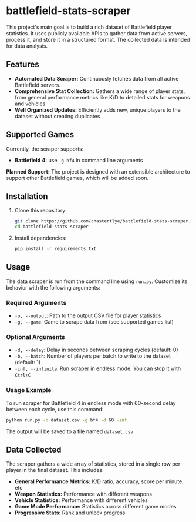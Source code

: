 # battlefield-stats-scraper
This project's main goal is to build a rich dataset of Battlefield player statistics. It uses publicly available APIs to gather data from active servers, process it, and store it in a structured format. The collected data is intended for data analysis. 

## Features
* **Automated Data Scraper:** Continuously fetches data from all active Battlefield servers.
* **Comprehensive Stat Collection:** Gathers a wide range of player stats, from general performance metrics like K/D to detailed stats for weapons and vehicles
* **Well Organized Updates:** Efficiently adds new, unique players to the dataset without creating duplicates

## Supported Games
Currently, the scraper supports:
* **Battlefield 4:** use `-g bf4` in command line arguments

**Planned Support:** The project is designed with an extensible architecture to support other Battlefield games, which will be added soon.

## Installation

1. Clone this repository:
   ```bash
   git clone https://github.com/chastertlye/battlefield-stats-scraper.git
   cd battlefield-stats-scraper
   ```

2. Install dependencies:
   ```bash
   pip install -r requirements.txt
   ```

## Usage
The data scraper is run from the command line using `run.py`. Customize its behavior with the following arguments:

### Required Arguments
* `-o, --output`: Path to the output CSV file for player statistics
* `-g, --game`: Game to scrape data from (see supported games list)

### Optional Arguments
* `-d, --delay`: Delay in seconds between scraping cycles (default: 0)
* `-b, --batch`: Number of players per batch to write to the dataset (default: 1)
* `-inf, --infinite`: Run scraper in endless mode. You can stop it with `Ctrl+C`

### Usage Example
To run scraper for Battlefield 4 in endless mode with 60-second delay between each cycle, use this command:
```bash
python run.py -o dataset.csv -g bf4 -d 60 -inf
```
The output will be saved to a file named `dataset.csv`

## Data Collected
The scraper gathers a wide array of statistics, stored in a single row per player in the final dataset. This includes:

* **General Performance Metrics:** K/D ratio, accuracy, score per minute, etc
* **Weapon Statistics:** Performance with different weapons
* **Vehicle Statistics:** Performance with different vehicles
* **Game Mode Performance:** Statistics across different game modes
* **Progressive Stats:** Rank and unlock progress